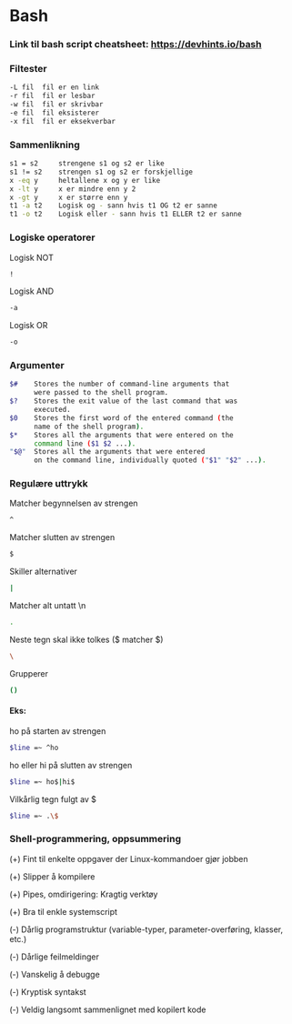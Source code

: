# Bash

### Link til bash script cheatsheet: https://devhints.io/bash

### Filtester

```Bash
-L fil	fil er en link
-r fil	fil er lesbar
-w fil	fil er skrivbar
-e fil	fil eksisterer
-x fil	fil er eksekverbar
```

### Sammenlikning

```Bash
s1 = s2	    strengene s1 og s2 er like
s1 != s2	strengen s1 og s2 er forskjellige
x -eq y	    heltallene x og y er like
x -lt y	    x er mindre enn y 2
x -gt y	    x er større enn y
t1 -a t2	Logisk og - sann hvis t1 OG t2 er sanne
t1 -o t2	Logisk eller - sann hvis t1 ELLER t2 er sanne
```

### Logiske operatorer

Logisk NOT

```Bash
!
```

Logisk AND

```Bash
-a
```

Logisk OR

```Bash
-o
```

### Argumenter

```Bash
$#    Stores the number of command-line arguments that
      were passed to the shell program.
$?    Stores the exit value of the last command that was 
      executed.
$0    Stores the first word of the entered command (the 
      name of the shell program).
$*    Stores all the arguments that were entered on the
      command line ($1 $2 ...).
"$@"  Stores all the arguments that were entered
      on the command line, individually quoted ("$1" "$2" ...).
```

### Regulære uttrykk

Matcher begynnelsen av strengen

```Bash
^
```

Matcher slutten av strengen

```Bash
$
```

Skiller alternativer

```Bash
|
```

Matcher alt untatt \n

```Bash
.
```

Neste tegn skal ikke tolkes (\$ matcher $)

```Bash
\
```

Grupperer

```Bash
()
```

#### Eks:

ho på starten av strengen

```Bash
$line =~ ^ho
```

ho eller hi på slutten av strengen

```Bash
$line =~ ho$|hi$
```

Vilkårlig tegn fulgt av $

```Bash
$line =~ .\$
```

### Shell-programmering, oppsummering

(+) Fint til enkelte oppgaver der Linux-kommandoer gjør jobben

(+) Slipper å kompilere

(+) Pipes, omdirigering: Kragtig verktøy

(+) Bra til enkle systemscript

(-) Dårlig programstruktur (variable-typer, parameter-overføring, klasser, etc.)

(-) Dårlige feilmeldinger

(-) Vanskelig å debugge

(-) Kryptisk syntakst

(-) Veldig langsomt sammenlignet med kopilert kode
